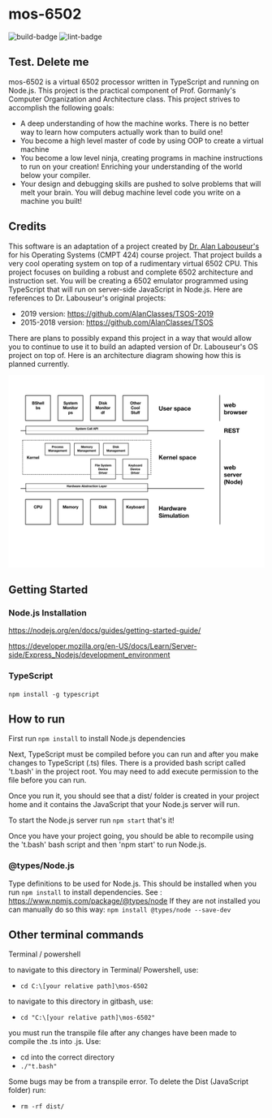 # mos-6502

![build-badge] ![lint-badge]

## Test. Delete me

mos-6502 is a virtual 6502 processor written in TypeScript
and running on Node.js. This project is the practical
component of Prof. Gormanly's Computer Organization and
Architecture class. This project strives to accomplish
the following goals:

- A deep understanding of how the machine works.
There is no better way to learn how computers actually
work than to build one!
- You become a high level master of code
by using OOP to create a virtual machine
- You become a low level ninja, creating
programs in machine instructions to run on your creation!
Enriching your understanding of the world below your compiler.
- Your design and debugging skills are
pushed to solve problems that will melt your brain. You will debug machine level code you write on a machine you built!

## Credits

This software is an adaptation of a project created by
[Dr. Alan Labouseur's](http://labouseur.com/courses/os/)
for his Operating Systems (CMPT 424) course project.
That project builds a very cool operating system on top of a
rudimentary virtual 6502 CPU. This project focuses on building
a robust and complete 6502 architecture and instruction set.
You will be creating a 6502 emulator programmed using TypeScript
that will run on server-side JavaScript in Node.js. Here are
references to Dr. Labouseur's original projects:

- 2019 version: <https://github.com/AlanClasses/TSOS-2019>
- 2015-2018 version: <https://github.com/AlanClasses/TSOS>

There are plans to possibly expand this project in a way that
would allow you to continue to use it to build an adapted
version of Dr. Labouseur's OS project on top of. Here is an
architecture diagram showing how this is planned currently.

![mos-6502]

## Getting Started

### Node.js Installation

<https://nodejs.org/en/docs/guides/getting-started-guide/>

<https://developer.mozilla.org/en-US/docs/Learn/Server-side/Express_Nodejs/development_environment>

### TypeScript

`npm install -g typescript`

## How to run

First run `npm install` to install Node.js dependencies

Next, TypeScript must be compiled before you can run and after you make changes to TypeScript (.ts) files. There is a provided bash script called 't.bash' in the project root. You may need to add execute permission to the file before you can run.

Once you run it, you should see that a dist/ folder is created in your project home and it contains the JavaScript that your Node.js server will run.

To start the Node.js server run `npm start` that's it!

Once you have your project going, you should be able to recompile using the 't.bash' bash script and then 'npm start' to run Node.js.

### @types/Node.js

Type definitions to be used for Node.js. This should be installed when you run `npm install` to install dependencies.
See : <https://www.npmjs.com/package/@types/node>
If they are not installed you can manually do so this way:
`npm install @types/node --save-dev`

## Other terminal commands

Terminal / powershell

to navigate to this directory in Terminal/ Powershell, use:

- `cd C:\[your relative path]\mos-6502`

to navigate to this directory in gitbash, use:

- `cd "C:\[your relative path]\mos-6502"`

you must run the transpile file after any changes have been made to compile the .ts into .js. Use:

- cd into the correct directory
- `./"t.bash"`

Some bugs may be from a transpile error. To delete the Dist (JavaScript folder) run:

- `rm -rf dist/`

[build-badge]: https://github.com/SlideeScherz/mos-6502/actions/workflows/build-test.yml/badge.svg?branch=main
[lint-badge]: https://github.com/SlideeScherz/mos-6502/workflows/Lint%20Code%20Base/badge.svg
[mos-6502]: ./resources/images/architecture/projectArchitecture-v1.jpeg
